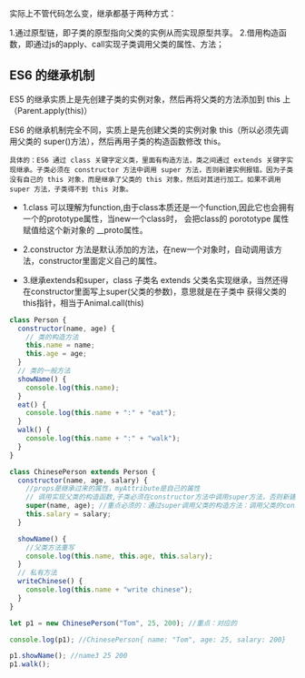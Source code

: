 实际上不管代码怎么变，继承都基于两种方式：

1.通过原型链，即子类的原型指向父类的实例从而实现原型共享。
2.借用构造函数，即通过js的apply、call实现子类调用父类的属性、方法；

## ES6 的继承机制
ES5 的继承实质上是先创建子类的实例对象，然后再将父类的方法添加到 this 上（Parent.apply(this)）

ES6 的继承机制完全不同，实质上是先创建父类的实例对象 this（所以必须先调用父类的 super()方法），然后再用子类的构造函数修改 this。
```
具体的：ES6 通过 class 关键字定义类，里面有构造方法，类之间通过 extends 关键字实现继承。子类必须在 constructor 方法中调用 super 方法，否则新建实例报错。因为子类没有自己的 this 对象，而是继承了父类的 this 对象，然后对其进行加工。如果不调用 super 方法，子类得不到 this 对象。
```

- 1.class 可以理解为function,由于class本质还是一个function,因此它也会拥有一个的prototype属性，当new一个class时，
会把class的 porototype 属性赋值给这个新对象的 __proto属性。

- 2.constructor 方法是默认添加的方法，在new一个对象时，自动调用该方法，constructor里面定义自己的属性。

- 3.继承extends和super，class 子类名 extends 父类名实现继承，当然还得在constructor里面写上super(父类的参数)，意思就是在子类中
获得父类的this指针，相当于Animal.call(this)
```js
class Person {
  constructor(name, age) {
    // 类的构造方法
    this.name = name;
    this.age = age;
  }
  // 类的一般方法
  showName() {
    console.log(this.name);
  }
  eat() {
    console.log(this.name + ":" + "eat");
  }
  walk() {
    console.log(this.name + ":" + "walk");
  }
}

class ChinesePerson extends Person {
  constructor(name, age, salary) {
    //props是继承过来的属性，myAttribute是自己的属性
    // 调用实现父类的构造函数,子类必须在constructor方法中调用super方法，否则新建实例时会报错
    super(name, age); //重点必须的：通过super调用父类的构造方法：调用父类的constructor(),Person.call(this, name,name);
    this.salary = salary;
  }

  showName() {
    //父类方法重写
    console.log(this.name, this.age, this.salary);
  }
  // 私有方法
  writeChinese() {
    console.log(this.name + "write chinese");
  }
}

let p1 = new ChinesePerson("Tom", 25, 200); //重点：对应的

console.log(p1); //ChinesePerson{ name: "Tom", age: 25, salary: 200}

p1.showName(); //name3 25 200
p1.walk();
```
